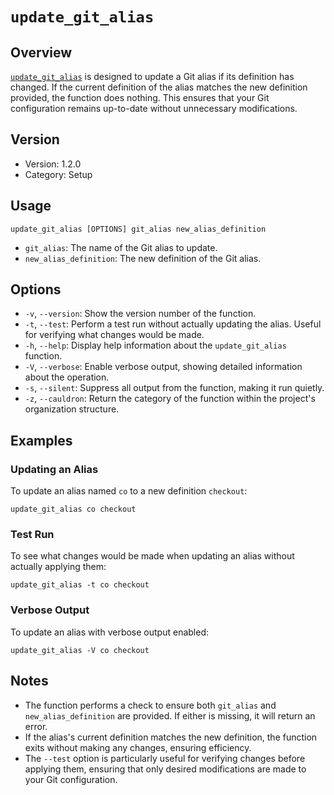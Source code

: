 # `update_git_alias`

## Overview

[`update_git_alias`](../../setup/update_git_alias.fish) is designed to update a Git alias if its definition has changed. If the current definition of the alias matches the new definition provided, the function does nothing. This ensures that your Git configuration remains up-to-date without unnecessary modifications.

## Version

- Version: 1.2.0
- Category: Setup

## Usage

```shell
update_git_alias [OPTIONS] git_alias new_alias_definition
```

- `git_alias`: The name of the Git alias to update.
- `new_alias_definition`: The new definition of the Git alias.

## Options

- `-v`, `--version`: Show the version number of the function.
- `-t`, `--test`: Perform a test run without actually updating the alias. Useful for verifying what changes would be made.
- `-h`, `--help`: Display help information about the `update_git_alias` function.
- `-V`, `--verbose`: Enable verbose output, showing detailed information about the operation.
- `-s`, `--silent`: Suppress all output from the function, making it run quietly.
- `-z`, `--cauldron`: Return the category of the function within the project's organization structure.

## Examples

### Updating an Alias

To update an alias named `co` to a new definition `checkout`:

```shell
update_git_alias co checkout
```

### Test Run

To see what changes would be made when updating an alias without actually applying them:

```shell
update_git_alias -t co checkout
```

### Verbose Output

To update an alias with verbose output enabled:

```shell
update_git_alias -V co checkout
```

## Notes

- The function performs a check to ensure both `git_alias` and `new_alias_definition` are provided. If either is missing, it will return an error.
- If the alias's current definition matches the new definition, the function exits without making any changes, ensuring efficiency.
- The `--test` option is particularly useful for verifying changes before applying them, ensuring that only desired modifications are made to your Git configuration.
